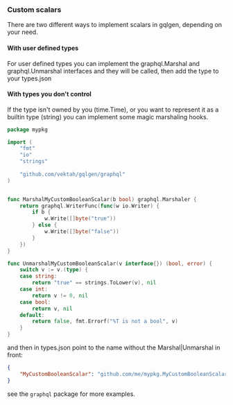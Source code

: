 ### Custom scalars

There are two different ways to implement scalars in gqlgen, depending on your need.


#### With user defined types
For user defined types you can implement the graphql.Marshal and graphql.Unmarshal interfaces and they will be called, 
then add the type to your types.json


#### With types you don't control

If the type isn't owned by you (time.Time), or you want to represent it as a builtin type (string) you can implement
some magic marshaling hooks. 
 
 
```go
package mypkg

import (
	"fmt"
	"io"
	"strings"
	
	"github.com/vektah/gqlgen/graphql"
)


func MarshalMyCustomBooleanScalar(b bool) graphql.Marshaler {
	return graphql.WriterFunc(func(w io.Writer) {
		if b {
			w.Write([]byte("true"))
		} else {
			w.Write([]byte("false"))
		}
	})
}

func UnmarshalMyCustomBooleanScalar(v interface{}) (bool, error) {
	switch v := v.(type) {
	case string:
		return "true" == strings.ToLower(v), nil
	case int:
		return v != 0, nil
	case bool:
		return v, nil
	default:
		return false, fmt.Errorf("%T is not a bool", v)
	}
}
```

and then in types.json point to the name without the Marshal|Unmarshal in front:
```json
{
    "MyCustomBooleanScalar": "github.com/me/mypkg.MyCustomBooleanScalar"
}
```

see the `graphql` package for more examples.
